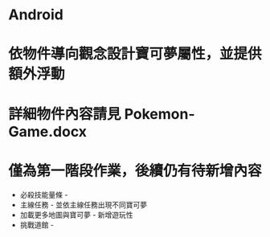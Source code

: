 # Android
# 依物件導向觀念設計寶可夢屬性，並提供額外浮動

# 詳細物件內容請見 Pokemon-Game.docx

# 僅為第一階段作業，後續仍有待新增內容
- 必殺技能量條 - 
- 主線任務 - 並依主線任務出現不同寶可夢
- 加載更多地圖與寶可夢 - 新增遊玩性
- 挑戰道館 -


